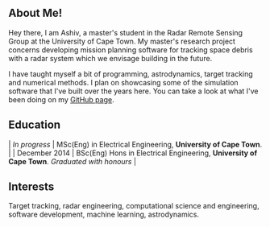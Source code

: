 ## About Me!
Hey there, I am Ashiv, a master's student in the Radar Remote Sensing Group at the University of Cape Town. My master's research project concerns developing mission planning software for tracking space debris with a radar system which we envisage building in the future. 

I have taught myself a bit of programming, astrodynamics, target tracking and numerical methods. I plan on showcasing some of the simulation software that I've built over the years here. You can take a look at what I've been doing on my [GitHub page](https://github.com/AshivDhondea?tab=repositories).

## Education

| *In progress*  | MSc(Eng) in Electrical Engineering, **University of Cape Town**.  |
| December 2014  | BSc(Eng) Hons in Electrical Engineering, **University of Cape Town**. *Graduated with honours*  |

## Interests
Target tracking, radar engineering, computational science and engineering, software development, machine learning, astrodynamics.
